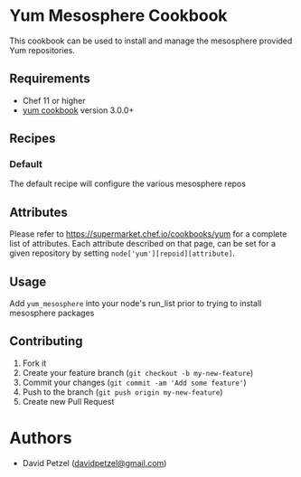 # Yum Mesosphere Cookbook
This cookbook can be used to install and manage the mesosphere provided Yum
repositories.

## Requirements
* Chef 11 or higher
* [yum cookbook](https://supermarket.chef.io/cookbooks/yum) version 3.0.0+

## Recipes
### Default
The default recipe will configure the various mesosphere repos

## Attributes
Please refer to https://supermarket.chef.io/cookbooks/yum for a complete
list of attributes. Each attribute described on that page, can be set for a
given repository by setting `node['yum'][repoid][attribute]`.

## Usage
Add `yum_mesosphere` into your node's run_list prior to trying to install
mesosphere packages


## Contributing
1. Fork it
2. Create your feature branch (`git checkout -b my-new-feature`)
3. Commit your changes (`git commit -am 'Add some feature'`)
4. Push to the branch (`git push origin my-new-feature`)
5. Create new Pull Request

# Authors
* David Petzel (davidpetzel@gmail.com)
